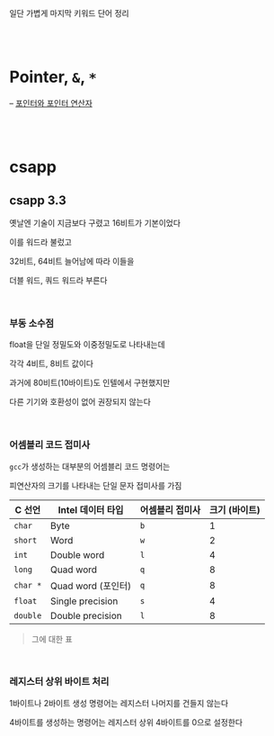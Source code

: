 
<br><br>

일단 가볍게 마지막 키워드 단어 정리

<br><br>

# Pointer, `&`, `*`

– [포인터와 포인터 연산자](../../reviews/week4_word/Pointer.md)

<br><br>

# csapp

## csapp 3.3

옛날엔 기술이 지금보다 구렸고 16비트가 기본이었다

이를 워드라 불렀고

32비트, 64비트 늘어남에 따라 이들을

더블 워드, 쿼드 워드라 부른다

<br>

### 부동 소수점

float을 단일 정밀도와 이중정밀도로 나타내는데

각각 4비트, 8비트 값이다

과거에 80비트(10바이트)도 인텔에서 구현했지만

다른 기기와 호환성이 없어 권장되지 않는다

<br>

### 어셈블리 코드 접미사

`gcc`가 생성하는 대부분의 어셈블리 코드 명령어는

피연산자의 크기를 나타내는 단일 문자 접미사를 가짐


| C 선언     | Intel 데이터 타입     | 어셈블리 접미사 | 크기 (바이트) |
| -------- | ---------------- | -------- | -------- |
| `char`   | Byte             | `b`      | 1        |
| `short`  | Word             | `w`      | 2        |
| `int`    | Double word      | `l`      | 4        |
| `long`   | Quad word        | `q`      | 8        |
| `char *` | Quad word (포인터)  | `q`      | 8        |
| `float`  | Single precision | `s`      | 4        |
| `double` | Double precision | `l`      | 8        |


> 그에 대한 표

<br>

### 레지스터 상위 바이트 처리

1바이트나 2바이트 생성 명령어는 레지스터 나머지를 건들지 않는다

4바이트를 생성하는 명령어는 레지스터 상위 4바이트를 0으로 설정한다

<br>